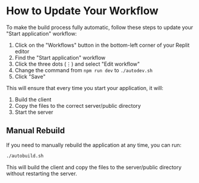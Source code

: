 # How to Update Your Workflow

To make the build process fully automatic, follow these steps to update your "Start application" workflow:

1. Click on the "Workflows" button in the bottom-left corner of your Replit editor
2. Find the "Start application" workflow
3. Click the three dots (⋮) and select "Edit workflow"
4. Change the command from `npm run dev` to `./autodev.sh`
5. Click "Save"

This will ensure that every time you start your application, it will:
1. Build the client
2. Copy the files to the correct server/public directory
3. Start the server

## Manual Rebuild

If you need to manually rebuild the application at any time, you can run:

```bash
./autobuild.sh
```

This will build the client and copy the files to the server/public directory without restarting the server.